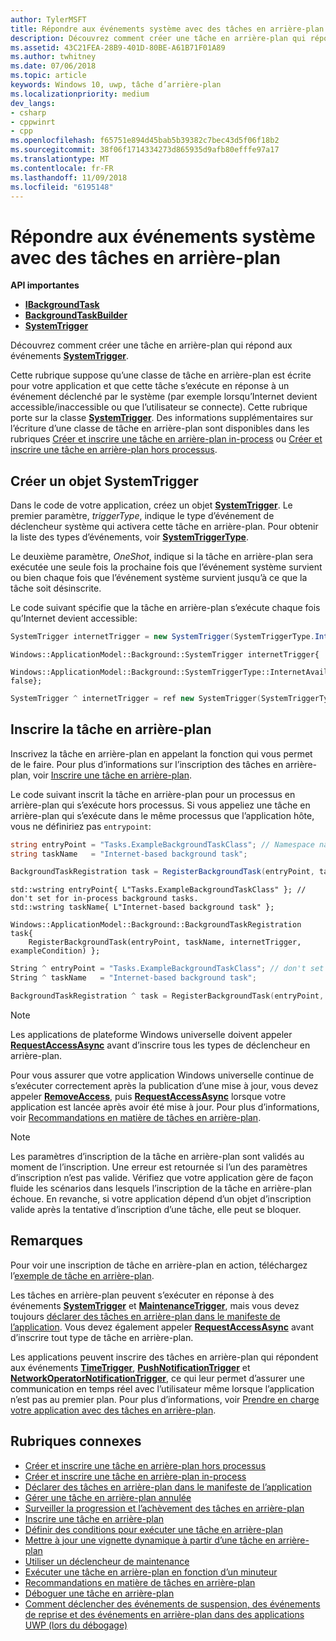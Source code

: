 ```yaml
---
author: TylerMSFT
title: Répondre aux événements système avec des tâches en arrière-plan
description: Découvrez comment créer une tâche en arrière-plan qui répond aux événements SystemTrigger.
ms.assetid: 43C21FEA-28B9-401D-80BE-A61B71F01A89
ms.author: twhitney
ms.date: 07/06/2018
ms.topic: article
keywords: Windows 10, uwp, tâche d’arrière-plan
ms.localizationpriority: medium
dev_langs:
- csharp
- cppwinrt
- cpp
ms.openlocfilehash: f65751e894d45bab5b39382c7bec43d5f06f18b2
ms.sourcegitcommit: 38f06f1714334273d865935d9afb80efffe97a17
ms.translationtype: MT
ms.contentlocale: fr-FR
ms.lasthandoff: 11/09/2018
ms.locfileid: "6195148"
---
```

# <a name="respond-to-system-events-with-background-tasks"></a>Répondre aux événements système avec des tâches en arrière-plan

**API importantes**

- [**IBackgroundTask**](https://msdn.microsoft.com/library/windows/apps/br224794)
- [**BackgroundTaskBuilder**](https://msdn.microsoft.com/library/windows/apps/br224768)
- [**SystemTrigger**](https://msdn.microsoft.com/library/windows/apps/br224838)

Découvrez comment créer une tâche en arrière-plan qui répond aux événements [**SystemTrigger**](https://msdn.microsoft.com/library/windows/apps/br224839).

Cette rubrique suppose qu’une classe de tâche en arrière-plan est écrite pour votre application et que cette tâche s’exécute en réponse à un événement déclenché par le système (par exemple lorsqu’Internet devient accessible/inaccessible ou que l’utilisateur se connecte). Cette rubrique porte sur la classe [**SystemTrigger**](https://msdn.microsoft.com/library/windows/apps/br224839). Des informations supplémentaires sur l’écriture d’une classe de tâche en arrière-plan sont disponibles dans les rubriques [Créer et inscrire une tâche en arrière-plan in-process](create-and-register-an-inproc-background-task.md) ou [Créer et inscrire une tâche en arrière-plan hors processus](create-and-register-a-background-task.md).

## <a name="create-a-systemtrigger-object"></a>Créer un objet SystemTrigger

Dans le code de votre application, créez un objet [**SystemTrigger**](https://msdn.microsoft.com/library/windows/apps/br224838). Le premier paramètre, *triggerType*, indique le type d’événement de déclencheur système qui activera cette tâche en arrière-plan. Pour obtenir la liste des types d’événements, voir [**SystemTriggerType**](https://msdn.microsoft.com/library/windows/apps/br224839).

Le deuxième paramètre, *OneShot*, indique si la tâche en arrière-plan sera exécutée une seule fois la prochaine fois que l’événement système survient ou bien chaque fois que l’événement système survient jusqu’à ce que la tâche soit désinscrite.

Le code suivant spécifie que la tâche en arrière-plan s’exécute chaque fois qu’Internet devient accessible:

```csharp
SystemTrigger internetTrigger = new SystemTrigger(SystemTriggerType.InternetAvailable, false);
```

```cppwinrt
Windows::ApplicationModel::Background::SystemTrigger internetTrigger{
    Windows::ApplicationModel::Background::SystemTriggerType::InternetAvailable, false};
```

```cpp
SystemTrigger ^ internetTrigger = ref new SystemTrigger(SystemTriggerType::InternetAvailable, false);
```

## <a name="register-the-background-task"></a>Inscrire la tâche en arrière-plan

Inscrivez la tâche en arrière-plan en appelant la fonction qui vous permet de le faire. Pour plus d’informations sur l’inscription des tâches en arrière-plan, voir [Inscrire une tâche en arrière-plan](register-a-background-task.md).

Le code suivant inscrit la tâche en arrière-plan pour un processus en arrière-plan qui s’exécute hors processus. Si vous appeliez une tâche en arrière-plan qui s’exécute dans le même processus que l’application hôte, vous ne définiriez pas `entrypoint`:

```csharp
string entryPoint = "Tasks.ExampleBackgroundTaskClass"; // Namespace name, '.', and the name of the class containing the background task
string taskName   = "Internet-based background task";

BackgroundTaskRegistration task = RegisterBackgroundTask(entryPoint, taskName, internetTrigger, exampleCondition);
```

```cppwinrt
std::wstring entryPoint{ L"Tasks.ExampleBackgroundTaskClass" }; // don't set for in-process background tasks.
std::wstring taskName{ L"Internet-based background task" };

Windows::ApplicationModel::Background::BackgroundTaskRegistration task{
    RegisterBackgroundTask(entryPoint, taskName, internetTrigger, exampleCondition) };
```

```cpp
String ^ entryPoint = "Tasks.ExampleBackgroundTaskClass"; // don't set for in-process background tasks
String ^ taskName   = "Internet-based background task";

BackgroundTaskRegistration ^ task = RegisterBackgroundTask(entryPoint, taskName, internetTrigger, exampleCondition);
```

> [!NOTE]
> Les applications de plateforme Windows universelle doivent appeler [**RequestAccessAsync**](https://msdn.microsoft.com/library/windows/apps/hh700485) avant d’inscrire tous les types de déclencheur en arrière-plan.

Pour vous assurer que votre application Windows universelle continue de s’exécuter correctement après la publication d’une mise à jour, vous devez appeler [**RemoveAccess**](https://msdn.microsoft.com/library/windows/apps/hh700471), puis [**RequestAccessAsync**](https://msdn.microsoft.com/library/windows/apps/hh700485) lorsque votre application est lancée après avoir été mise à jour. Pour plus d’informations, voir [Recommandations en matière de tâches en arrière-plan](guidelines-for-background-tasks.md).

> [!NOTE]
> Les paramètres d’inscription de la tâche en arrière-plan sont validés au moment de l’inscription. Une erreur est retournée si l’un des paramètres d’inscription n’est pas valide. Vérifiez que votre application gère de façon fluide les scénarios dans lesquels l’inscription de la tâche en arrière-plan échoue. En revanche, si votre application dépend d’un objet d’inscription valide après la tentative d’inscription d’une tâche, elle peut se bloquer.
 
## <a name="remarks"></a>Remarques

Pour voir une inscription de tâche en arrière-plan en action, téléchargez l’[exemple de tâche en arrière-plan](http://go.microsoft.com/fwlink/p/?LinkId=618666).

Les tâches en arrière-plan peuvent s’exécuter en réponse à des événements [**SystemTrigger**](https://msdn.microsoft.com/library/windows/apps/br224838) et [**MaintenanceTrigger**](https://msdn.microsoft.com/library/windows/apps/hh700517), mais vous devez toujours [déclarer des tâches en arrière-plan dans le manifeste de l’application](declare-background-tasks-in-the-application-manifest.md). Vous devez également appeler [**RequestAccessAsync**](https://msdn.microsoft.com/library/windows/apps/hh700485) avant d’inscrire tout type de tâche en arrière-plan.

Les applications peuvent inscrire des tâches en arrière-plan qui répondent aux événements [**TimeTrigger**](https://msdn.microsoft.com/library/windows/apps/br224843), [**PushNotificationTrigger**](https://msdn.microsoft.com/library/windows/apps/hh700543) et [**NetworkOperatorNotificationTrigger**](https://msdn.microsoft.com/library/windows/apps/br224831), ce qui leur permet d’assurer une communication en temps réel avec l’utilisateur même lorsque l’application n’est pas au premier plan. Pour plus d’informations, voir [Prendre en charge votre application avec des tâches en arrière-plan](support-your-app-with-background-tasks.md).

## <a name="related-topics"></a>Rubriques connexes

* [Créer et inscrire une tâche en arrière-plan hors processus](create-and-register-a-background-task.md)
* [Créer et inscrire une tâche en arrière-plan in-process](create-and-register-an-inproc-background-task.md)
* [Déclarer des tâches en arrière-plan dans le manifeste de l’application](declare-background-tasks-in-the-application-manifest.md)
* [Gérer une tâche en arrière-plan annulée](handle-a-cancelled-background-task.md)
* [Surveiller la progression et l’achèvement des tâches en arrière-plan](monitor-background-task-progress-and-completion.md)
* [Inscrire une tâche en arrière-plan](register-a-background-task.md)
* [Définir des conditions pour exécuter une tâche en arrière-plan](set-conditions-for-running-a-background-task.md)
* [Mettre à jour une vignette dynamique à partir d’une tâche en arrière-plan](update-a-live-tile-from-a-background-task.md)
* [Utiliser un déclencheur de maintenance](use-a-maintenance-trigger.md)
* [Exécuter une tâche en arrière-plan en fonction d’un minuteur](run-a-background-task-on-a-timer-.md)
* [Recommandations en matière de tâches en arrière-plan](guidelines-for-background-tasks.md)
* [Déboguer une tâche en arrière-plan](debug-a-background-task.md)
* [Comment déclencher des événements de suspension, des événements de reprise et des événements en arrière-plan dans des applications UWP (lors du débogage)](http://go.microsoft.com/fwlink/p/?linkid=254345)
